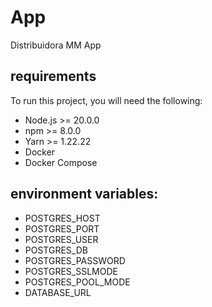 # App

Distribuidora MM App

## requirements

To run this project, you will need the following:

- Node.js >= 20.0.0
- npm >= 8.0.0
- Yarn >= 1.22.22
- Docker
- Docker Compose

## environment variables:

- POSTGRES_HOST
- POSTGRES_PORT
- POSTGRES_USER
- POSTGRES_DB
- POSTGRES_PASSWORD
- POSTGRES_SSLMODE
- POSTGRES_POOL_MODE
- DATABASE_URL
